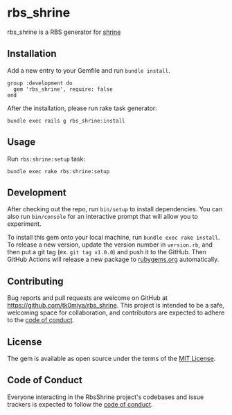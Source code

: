 # rbs_shrine

rbs_shrine is a RBS generator for [shrine](https://github.com/shrinerb/shrine)

## Installation

Add a new entry to your Gemfile and run `bundle install`.

    group :development do
      gem 'rbs_shrine', require: false
    end

After the installation, please run rake task generator:

    bundle exec rails g rbs_shrine:install

## Usage

Run `rbs:shrine:setup` task:

    bundle exec rake rbs:shrine:setup

## Development

After checking out the repo, run `bin/setup` to install dependencies. You can also
run `bin/console` for an interactive prompt that will allow you to experiment.

To install this gem onto your local machine, run `bundle exec rake install`.
To release a new version, update the version number in `version.rb`, and then put
a git tag (ex. `git tag v1.0.0`) and push it to the GitHub. Then GitHub Actions
will release a new package to [rubygems.org](https://rubygems.org) automatically.

## Contributing

Bug reports and pull requests are welcome on GitHub at https://github.com/tk0miya/rbs_shrine.
This project is intended to be a safe, welcoming space for collaboration, and contributors are
expected to adhere to the [code of conduct](https://github.com/tk0miya/rbs_shrine/blob/main/CODE_OF_CONDUCT.md).

## License

The gem is available as open source under the terms of the [MIT License](https://opensource.org/licenses/MIT).

## Code of Conduct

Everyone interacting in the RbsShrine project's codebases and issue trackers is expected to
follow the [code of conduct](https://github.com/tk0miya/rbs_shrine/blob/main/CODE_OF_CONDUCT.md).
